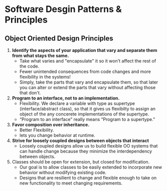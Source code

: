 # Software Desgin Patterns & Principles

## Object Oriented Design Principles
1. **Identify the aspects of your application that vary and separate them from what stays the same.**
    * Take what varies and "encapsulate" it so it won't affect the rest of the code.
    * Fewer unintended consequences from code changes and more flexibility in the systems!
    * Simply, take the parts that vary and encapsulate them, so that later you can alter or extend the parts that vary without affecting those that don't.
2. **Program to an interface, not to an implementation.**
    * Flexibility. We declare a variable with type as supertype (interface/abstract class), so that it gives us flexibilty to assign an object of the any concerete implementations of the supertype.
    * “Program to an interface” really means “Program to a supertype.”
3. **Favor composition over inheritance.**
    * Better Flexibility.
    * lets you change behavior at runtime.
4. **Strive for loosely coupled designs between objects that interact**
    * Loosely coupled designs allow us to build flexible OO systems that can handle change because they minimize the interdependency between objects.
5. Classes should be open for extension, but closed for modification.
    * Our goal is to allow classes to be easily extended to incorporate new behavior without modifying existing code.
    * Designs that are resilient to change and flexible enough to take on new functionality to meet changing requirements.